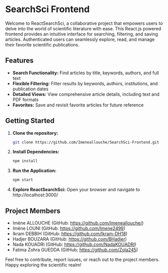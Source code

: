 # SearchSci Frontend

Welcome to ReactSearchSci, a collaborative project that empowers users to delve into the world of scientific literature with ease. This React.js powered frontend provides an intuitive interface for searching, filtering, and saving articles. Authenticated users can seamlessly explore, read, and manage their favorite scientific publications.

## Features
- **Search Functionality:** Find articles by title, keywords, authors, and full text
- **Flexible Filtering:** Filter results by keywords, authors, institutions, and publication dates
- **Detailed Views:** View comprehensive article details, including text and PDF formats
- **Favorites:** Save and revisit favorite articles for future reference

## Getting Started
1. **Clone the repository:**
    ```bash
    git clone https://github.com/Imeneallouche/SearchSci-Frontend.git
    ```

2. **Install Dependencies:**
    ```bash
    npm install
    ```

3. **Run the Application:**
    ```bash
    npm start
    ```

4. **Explore ReactSearchSci:**
    Open your browser and navigate to http://localhost:3000/

## Project Members
- Imène ALLOUCHE        (GitHub: https://github.com/Imeneallouche/)
- Imène LOUNI           (GitHub: https://github.com/Imene2499)         
- Ikram DEBBIH          (GitHub: https://github.com/Ikram-DH18)
- Hadjer BOUZARA        (GitHub: https://github.com/BHadjer)
- Nada KOUADRI          (GitHub: https://github.com/NadaKOUADRI)
- Fatima Zohra GUEDDA    (GitHub; https://github.com/Zola245)

Feel free to contribute, report issues, or reach out to the project members. Happy exploring the scientific realm!

